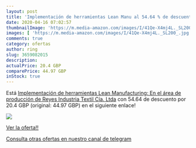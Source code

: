 ```yaml
---
layout: post
title: 'Implementación de herramientas Lean Manu al 54.64 % de descuento'
date: 2020-04-16 07:02:57
thumbnailImage: 'https://m.media-amazon.com/images/I/41Qe-X4mj4L._SL200_.jpg'
images: [ 'https://m.media-amazon.com/images/I/41Qe-X4mj4L._SL200_.jpg' ]
comments: true
category: ofertas
author: ring
slug: 3659082015
description:
actualPrice: 20.4 GBP
comparePrice: 44.97 GBP
inStock: true
---
```


Está [Implementación de herramientas Lean Manufacturing: En el área de producción de Reyes Industria Textil Cía. Ltda](https://www.amazon.com/dp/3659082015/?tag=redken08-20) con 54.64 de descuento por 20.4 GBP (original: 44.97 GBP) en el siguiente enlace!

[![](https://m.media-amazon.com/images/I/41Qe-X4mj4L._SL200_.jpg)](https://www.amazon.com/dp/3659082015/?tag=redken08-20)

[Ver la oferta!!](https://www.amazon.com/dp/3659082015/?tag=redken08-20)

[Consulta otras ofertas en nuestro canal de telegram](https://t.me/s/ofertas25)

